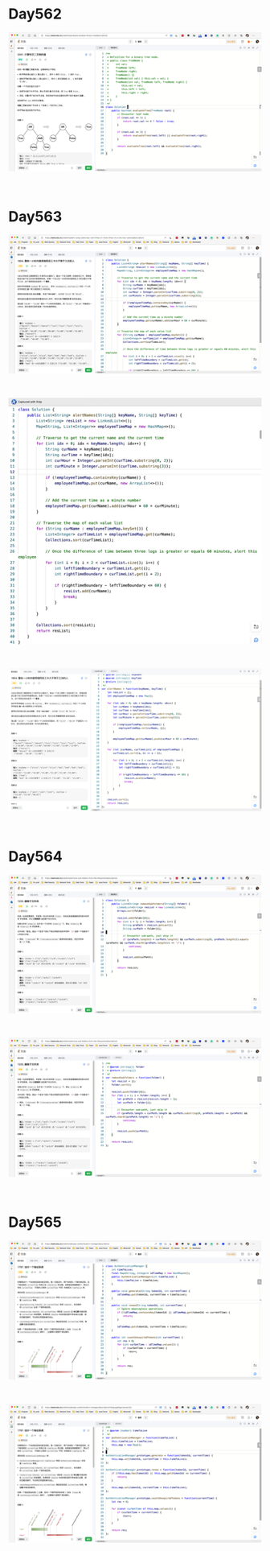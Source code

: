 # Day562

![day562](assets/day562.png)

&nbsp;

# Day563

![day563-01](assets/day563-01.png)

&nbsp;

![day563-02](assets/day563-02.jpeg)

&nbsp;

![day563-03](assets/day563-03.png)

&nbsp;

# Day564

![day564-01](assets/day564-01.png)

&nbsp;

![day564-02](assets/day564-02.png)

&nbsp;

# Day565

![day565-01](assets/day565-01.png)

&nbsp;

![day565-02](assets/day565-02.png)

